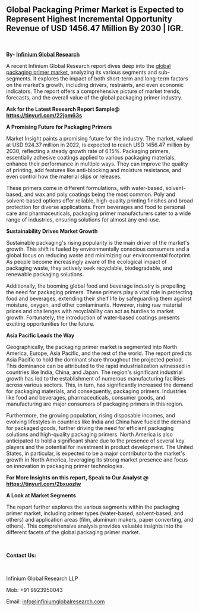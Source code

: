 <h2><strong>Global Packaging Primer Market is Expected to Represent Highest Incremental Opportunity Revenue of USD 1456.47 Million By 2030 | IGR.</strong></h2>
<p>&nbsp;</p>
<p><strong>By- </strong><a href="https://www.infiniumglobalresearch.com"><strong>Infinium Global Research</strong></a></p>
<p>A recent Infinium Global Research report dives deep into the <a href="https://www.infiniumglobalresearch.com/market-reports/global-packaging-primer-market">global packaging primer market</a>, analyzing its various segments and sub-segments. It explores the impact of both short-term and long-term factors on the market's growth, including drivers, restraints, and even economic indicators. The report offers a comprehensive picture of market trends, forecasts, and the overall value of the global packaging primer industry.</p>
<p><strong>Ask for the Latest Research Report Sample@ </strong><a href="https://tinyurl.com/22jom63s"><strong>https://tinyurl.com/22jom63s</strong></a></p>
<p><strong>A Promising Future for Packaging Primers</strong></p>
<p>Market Insight paints a promising future for the industry. The market, valued at USD 924.37 million in 2022, is expected to reach USD 1456.47 million by 2030, reflecting a steady growth rate of 6.15%. Packaging primers, essentially adhesive coatings applied to various packaging materials, enhance their performance in multiple ways. They can improve the quality of printing, add features like anti-blocking and moisture resistance, and even control how the material slips or releases.</p>
<p>These primers come in different formulations, with water-based, solvent-based, and wax and poly coatings being the most common. Poly and solvent-based options offer reliable, high-quality printing finishes and broad protection for diverse applications. From beverages and food to personal care and pharmaceuticals, packaging primer manufacturers cater to a wide range of industries, ensuring solutions for almost any end-use.</p>
<p><strong>Sustainability Drives Market Growth</strong></p>
<p>Sustainable packaging's rising popularity is the main driver of the market's growth. This shift is fueled by environmentally conscious consumers and a global focus on reducing waste and minimizing our environmental footprint. As people become increasingly aware of the ecological impact of packaging waste, they actively seek recyclable, biodegradable, and renewable packaging solutions.</p>
<p>Additionally, the booming global food and beverage industry is propelling the need for packaging primers. These primers play a vital role in protecting food and beverages, extending their shelf life by safeguarding them against moisture, oxygen, and other contaminants. However, rising raw material prices and challenges with recyclability can act as hurdles to market growth. Fortunately, the introduction of water-based coatings presents exciting opportunities for the future.</p>
<p><strong>Asia Pacific Leads the Way</strong></p>
<p>Geographically, the packaging primer market is segmented into North America, Europe, Asia Pacific, and the rest of the world. The report predicts Asia Pacific to hold the dominant share throughout the projected period. This dominance can be attributed to the rapid industrialization witnessed in countries like India, China, and Japan. The region's significant industrial growth has led to the establishment of numerous manufacturing facilities across various sectors. This, in turn, has significantly increased the demand for packaging materials, and consequently, packaging primers. Industries like food and beverages, pharmaceuticals, consumer goods, and manufacturing are major consumers of packaging primers in this region.</p>
<p>Furthermore, the growing population, rising disposable incomes, and evolving lifestyles in countries like India and China have fueled the demand for packaged goods, further driving the need for efficient packaging solutions and high-quality packaging primers. North America is also anticipated to hold a significant share due to the presence of several key players and the potential for investment in product development. The United States, in particular, is expected to be a major contributor to the market's growth in North America, leveraging its strong market presence and focus on innovation in packaging primer technologies.</p>
<p><strong>For More Insights on this report, Speak to Our Analyst @ </strong><a href="https://tinyurl.com/2bxuozlw"><strong>https://tinyurl.com/2bxuozlw</strong></a></p>
<p><strong>A Look at Market Segments</strong></p>
<p>The report further explores the various segments within the packaging primer market, including primer types (water-based, solvent-based, and others) and application areas (film, aluminum makers, paper converting, and others). This comprehensive analysis provides valuable insights into the different facets of the global packaging primer market.</p>
<p>&nbsp;</p>
<p><strong>Contact Us:</strong></p>
<p>&nbsp;</p>
<p>Infinium Global Research LLP</p>
<p>Mob: +91 9923950043</p>
<p>Email: <a href="mailto:info@infiniumglobalresearch.com">info@infiniumglobalresearch.com</a></p>